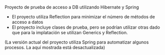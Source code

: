 Proyecto de prueba de acceso a DB utilizando Hibernate y Spring
- El proyecto utiliza Reflection para minimizar el número de métodos de acceso a datos
- El proyecto incluye clases de prueba, pero se podrían utilizar otras dado que para la implatación se utilizan Generics y Reflection.

(La versión actual del proyecto utiliza Spring para automatizar algunos procesos. La aquí mostrada está desactualizada)